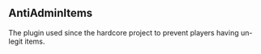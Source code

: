 ## AntiAdminItems

The plugin used since the hardcore project to prevent players having un-legit items.